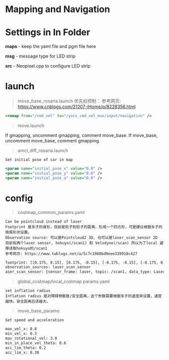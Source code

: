 Mapping and Navigation
===
# **Settings in In Folder**

**maps** - keep the yaml file and pgm file here

**msg**  - message type for LED strip

**src**  - Neopixel.cpp to configure LED strip 

# **launch**
> move_base_rosaria.launch
优先权控制：
参考网页: https://www.cnblogs.com/21207-iHome/p/8228356.html

```xml
<remap from="/cmd_vel" to="/yocs_cmd_vel_mux/input/navigation" />
```

> move.launch

If gmapping, uncomment gmapping, comment move_base.
If move_base, uncomment move_base, comment gmapping.

> amcl_diff_rosaria.launch

	Set initial pose of car in map

```xml
<param name="initial_pose_x" value="0.0" />
<param name="initial_pose_y" value="0.0" /> 
<param name="initial_pose_a" value="0.0" />  
```

# **config**

> costmap_common_params.yaml

	Can be pointcloud instead of laser
	Footprint 是车子的身形，目前是轮子到轮子的距离，形成一个四方形，可是建议根据车子的铁框形状设置。
	Observation source: 可以是Pointcloud2 3D, 也可以是laser_scan_sensor 2D
	目前有两个laser sensor, hokuyo(/scan1) 和 Velodyne(/scan) 所以为了local 避障读取hokuyo的/scan1
	参考网页: https://www.twblogs.net/a/5c7c1960bd9eee339918c427

```xml
footprint: [[0.175, 0.15], [0.175, -0.15], [-0.175, -0.15], [-0.175, 0.15]]
observation_sources: laser_scan_sensor
aser_scan_sensor: {sensor_frame: laser, topic: /scan1, data_type: LaserScan, clearing: true, marking: true}
```


> global_costmap/local_costmap params.yaml

	set inflation radius
	Inflation radius 是对障碍物膨胀/安全距离，这个参数需要根据车子的速度来设置，速度越快，安全距离应该越大。


> move_base_params:

	Set speed and acceleration
```xml
max_vel_x: 8.8
min_vel_x: 0.3
max_rotational_vel: 3.0
min_in_place_vel_theta: 0.6
acc_lim_theta: 0.2
acc_lim_x: 0.30
```





